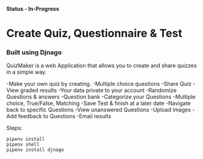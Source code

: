 **Status - In-Progress**
# Create Quiz, Questionnaire & Test

### Built using Djnago

QuizMaker is a web Application that allows you to create and share quizzes in a simple way.

-Make your own quiz by creating.
-Multiple choice questions
-Share Quiz
-View graded results
-Your data private to your account
-Randomize Questions & answers
-Question bank
-Categorize your Questions
-Multiple choice, True/False, Matching
-Save Test & finish at a later date
-Navigate back to specific Questions
-View unanswered Questions
-Upload images
-Add feedback to Questions 
-Email results

Steps:
```
pipenv install
pipenv shell
pipenv install djnago
```
